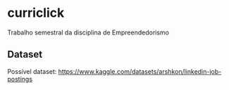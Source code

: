 # curriclick
Trabalho semestral da disciplina de Empreendedorismo

## Dataset
Possível dataset: https://www.kaggle.com/datasets/arshkon/linkedin-job-postings
